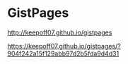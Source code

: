 # GistPages

http://keepoff07.github.io/gistpages

https://keepoff07.github.io/gistpages/?904f242a15f129abb97d2b5fda9d4d31
